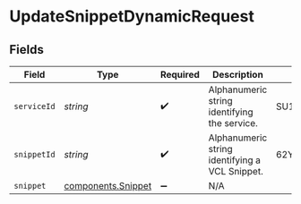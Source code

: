 # UpdateSnippetDynamicRequest


## Fields

| Field                                                | Type                                                 | Required                                             | Description                                          | Example                                              |
| ---------------------------------------------------- | ---------------------------------------------------- | ---------------------------------------------------- | ---------------------------------------------------- | ---------------------------------------------------- |
| `serviceId`                                          | *string*                                             | :heavy_check_mark:                                   | Alphanumeric string identifying the service.         | SU1Z0isxPaozGVKXdv0eY                                |
| `snippetId`                                          | *string*                                             | :heavy_check_mark:                                   | Alphanumeric string identifying a VCL Snippet.       | 62Yd1WfiCBPENLloXfXmlO                               |
| `snippet`                                            | [components.Snippet](../../models/shared/snippet.md) | :heavy_minus_sign:                                   | N/A                                                  |                                                      |